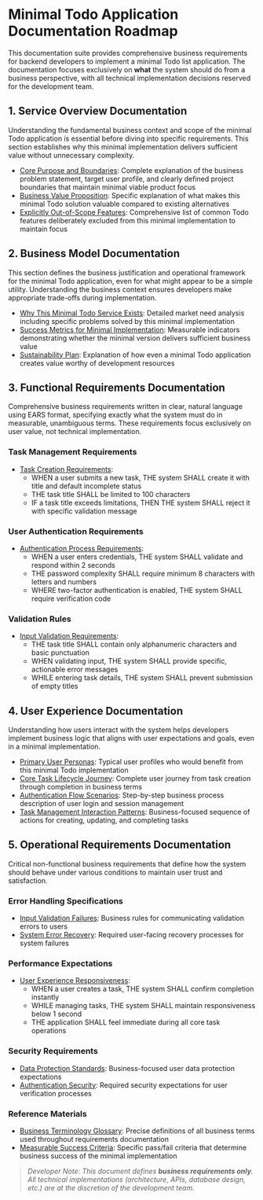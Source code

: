 # Minimal Todo Application Documentation Roadmap

This documentation suite provides comprehensive business requirements for backend developers to implement a minimal Todo list application. The documentation focuses exclusively on **what** the system should do from a business perspective, with all technical implementation decisions reserved for the development team.

## 1. Service Overview Documentation
Understanding the fundamental business context and scope of the minimal Todo application is essential before diving into specific requirements. This section establishes why this minimal implementation delivers sufficient value without unnecessary complexity.

- [Core Purpose and Boundaries](01-service-overview.md): Complete explanation of the business problem statement, target user profile, and clearly defined project boundaries that maintain minimal viable product focus
- [Business Value Proposition](01-service-overview.md#core-value-proposition): Specific explanation of what makes this minimal Todo solution valuable compared to existing alternatives
- [Explicitly Out-of-Scope Features](01-service-overview.md#out-of-scope-elements): Comprehensive list of common Todo features deliberately excluded from this minimal implementation to maintain focus

## 2. Business Model Documentation
This section defines the business justification and operational framework for the minimal Todo application, even for what might appear to be a simple utility. Understanding the business context ensures developers make appropriate trade-offs during implementation.

- [Why This Minimal Todo Service Exists](02-business-model.md#why-this-service-exists): Detailed market need analysis including specific problems solved by this minimal implementation
- [Success Metrics for Minimal Implementation](02-business-model.md#success-metrics): Measurable indicators demonstrating whether the minimal version delivers sufficient business value
- [Sustainability Plan](02-business-model.md#sustainability-plan): Explanation of how even a minimal Todo application creates value worthy of development resources

## 3. Functional Requirements Documentation
Comprehensive business requirements written in clear, natural language using EARS format, specifying exactly what the system must do in measurable, unambiguous terms. These requirements focus exclusively on user value, not technical implementation.

### Task Management Requirements
- [Task Creation Requirements](03-functional-requirements.md#task-management-requirements): 
  - WHEN a user submits a new task, THE system SHALL create it with title and default incomplete status
  - THE task title SHALL be limited to 100 characters
  - IF a task title exceeds limitations, THEN THE system SHALL reject it with specific validation message

### User Authentication Requirements
- [Authentication Process Requirements](03-functional-requirements.md#user-authentication-requirements):
  - WHEN a user enters credentials, THE system SHALL validate and respond within 2 seconds
  - THE password complexity SHALL require minimum 8 characters with letters and numbers
  - WHERE two-factor authentication is enabled, THE system SHALL require verification code

### Validation Rules
- [Input Validation Requirements](03-functional-requirements.md#validation-rules):
  - THE task title SHALL contain only alphanumeric characters and basic punctuation
  - WHEN validating input, THE system SHALL provide specific, actionable error messages
  - WHILE entering task details, THE system SHALL prevent submission of empty titles

## 4. User Experience Documentation
Understanding how users interact with the system helps developers implement business logic that aligns with user expectations and goals, even in a minimal implementation.

- [Primary User Personas](04-user-stories.md#primary-user-personas): Typical user profiles who would benefit from this minimal Todo implementation
- [Core Task Lifecycle Journey](04-user-stories.md#task-lifecycle-journey): Complete user journey from task creation through completion in business terms
- [Authentication Flow Scenarios](05-user-flow.md#authentication-flow): Step-by-step business process description of user login and session management
- [Task Management Interaction Patterns](05-user-flow.md#task-creation-flow): Business-focused sequence of actions for creating, updating, and completing tasks

## 5. Operational Requirements Documentation
Critical non-functional business requirements that define how the system should behave under various conditions to maintain user trust and satisfaction.

### Error Handling Specifications
- [Input Validation Failures](06-error-handling.md#input-validation-failures): Business rules for communicating validation errors to users
- [System Error Recovery](06-error-handling.md#user-recovery-processes): Required user-facing recovery processes for system failures

### Performance Expectations
- [User Experience Responsiveness](07-performance.md#user-experience-expectations): 
  - WHEN a user creates a task, THE system SHALL confirm completion instantly
  - WHILE managing tasks, THE system SHALL maintain responsiveness below 1 second
  - THE application SHALL feel immediate during all core task operations

### Security Requirements
- [Data Protection Standards](08-security.md#data-protection-requirements): Business-focused user data protection expectations
- [Authentication Security](08-security.md#authentication-security-standards): Required security expectations for user verification processes

### Reference Materials
- [Business Terminology Glossary](09-glossary.md): Precise definitions of all business terms used throughout requirements documentation
- [Measurable Success Criteria](10-success-criteria.md): Specific pass/fail criteria that determine business success of the minimal implementation

> *Developer Note: This document defines **business requirements only**. All technical implementations (architecture, APIs, database design, etc.) are at the discretion of the development team.*